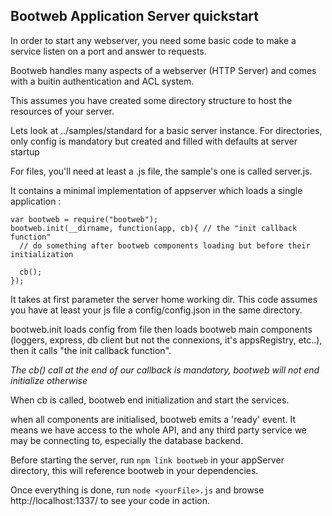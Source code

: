 Bootweb Application Server quickstart
-------------------------------------

In order to start any webserver, you need some basic code to make a service
listen on a port and answer to requests.

Bootweb handles many aspects of a webserver (HTTP Server) and comes with a buitin authentication and ACL system.

This assumes you have created some directory structure to host the resources of your server.

Lets look at ../samples/standard for a basic server instance. For directories, only config is mandatory
but created and filled with defaults at server startup

For files, you'll need at least a .js file, the sample's one is called server.js.

It contains a minimal implementation of appserver which loads a single application :

    var bootweb = require("bootweb");
    bootweb.init(__dirname, function(app, cb){ // the "init callback function"
      // do something after bootweb components loading but before their initialization
      
      cb();
    });

It takes at first parameter the server home working dir. This code assumes you have at
least your js file a config/config.json in the same directory.

bootweb.init loads config from file then loads bootweb main components
(loggers, express, db client but not the connexions, it's appsRegistry, etc..),
then it calls "the init callback function".

*The cb() call at the end of our callback is mandatory, bootweb will not end initialize otherwise*

When cb is called, bootweb end initialization and start the services.

when all components are initialised, bootweb emits a 'ready' event. It means we have
access to the whole API, and any third party service we may be connecting to, especially
the database backend.

Before starting the server, run `npm link bootweb` in your appServer directory, this will reference bootweb in your dependencies.

Once everything is done, run `node <yourFile>.js` and browse http://localhost:1337/ to see your code in action.

